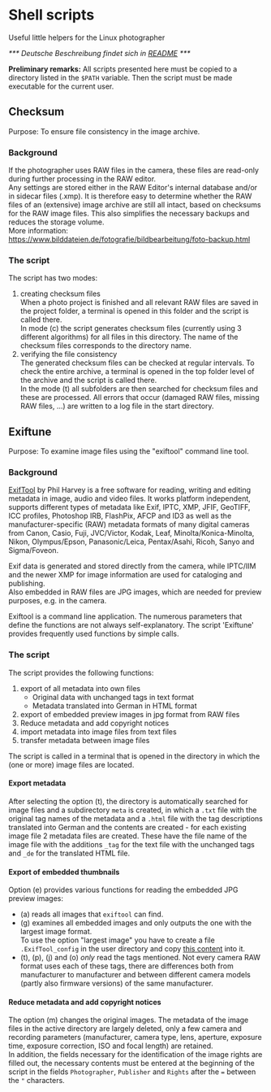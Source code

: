 # Shell scripts
Useful little helpers for the Linux photographer

_*** Deutsche Beschreibung findet sich in [README](README.md) ***_

__Preliminary remarks:__ All scripts presented here must be copied to a directory listed in the `$PATH` variable. Then the script must be made executable for the current user.

## Checksum
Purpose: To ensure file consistency in the image archive.

### Background
If the photographer uses RAW files in the camera, these files are read-only during further processing in the RAW editor.     
Any settings are stored either in the RAW Editor's internal database and/or in sidecar files (.xmp). It is therefore easy to determine whether the RAW files of an (extensive) image archive are still all intact, based on checksums for the RAW image files. This also simplifies the necessary backups and reduces the storage volume.    
More information: https://www.bilddateien.de/fotografie/bildbearbeitung/foto-backup.html

### The script
The script has two modes:

1. creating checksum files    
When a photo project is finished and all relevant RAW files are saved in the project folder, a terminal is opened in this folder and the script is called there.     
In mode (c) the script generates checksum files (currently using 3 different algorithms) for all files in this directory. The name of the checksum files corresponds to the directory name.
1. verifying the file consistency    
The generated checksum files can be checked at regular intervals. To check the entire archive, a terminal is opened in the top folder level of the archive and the script is called there.    
In the mode (t) all subfolders are then searched for checksum files and these are processed. All errors that occur (damaged RAW files, missing RAW files, ...) are written to a log file in the start directory.   


## Exiftune
Purpose: To examine image files using the "exiftool" command line tool.

### Background    
[ExifTool](https://www.sno.phy.queensu.ca/~phil/exiftool/) by Phil Harvey is a free software for reading, writing and editing metadata in image, audio and video files. It works platform independent, supports different types of metadata like Exif, IPTC, XMP, JFIF, GeoTIFF, ICC profiles, Photoshop IRB, FlashPix, AFCP and ID3 as well as the manufacturer-specific (RAW) metadata formats of many digital cameras from Canon, Casio, Fuji, JVC/Victor, Kodak, Leaf, Minolta/Konica-Minolta, Nikon, Olympus/Epson, Panasonic/Leica, Pentax/Asahi, Ricoh, Sanyo and Sigma/Foveon. 

Exif data is generated and stored directly from the camera, while IPTC/IIM and the newer XMP for image information are used for cataloging and publishing.      
Also embedded in RAW files are JPG images, which are needed for preview purposes, e.g. in the camera.

Exiftool is a command line application. The numerous parameters that define the functions are not always self-explanatory. The script 'Exiftune' provides frequently used functions by simple calls.

### The script    
The script provides the following functions:

1. export of all metadata into own files
    - Original data with unchanged tags in text format
    - Metadata translated into German in HTML format
1. export of embedded preview images in jpg format from RAW files
1. Reduce metadata and add copyright notices
1. import metadata into image files from text files
1. transfer metadata between image files

The script is called in a terminal that is opened in the directory in which the (one or more) image files are located.

#### Export metadata
After selecting the option (t), the directory is automatically searched for image files and a subdirectory `meta` is created, in which a `.txt` file with the original tag names of the metadata and a `.html` file with the tag descriptions translated into German and the contents are created - for each existing image file 2 metadata files are created. These have the file name of the image file with the additions `_tag` for the text file with the unchanged tags and `_de` for the translated HTML file.

#### Export of embedded thumbnails
Option (e) provides various functions for reading the embedded JPG preview images:

- (a) reads all images that `exiftool` can find.
- (g) examines all embedded images and only outputs the one with the largest image format.    
To use the option "largest image" you have to create a file `.ExifTool_config` in the user directory and copy [this content](https://owl.phy.queensu.ca/~phil/exiftool/config.html) into it.
- (t), (p), (j) and (o) _only_ read the tags mentioned. Not every camera RAW format uses each of these tags, there are differences both from manufacturer to manufacturer and between different camera models (partly also firmware versions) of the same manufacturer.

#### Reduce metadata and add copyright notices
The option (m) changes the original images. The metadata of the image files in the active directory are largely deleted, only a few camera and recording parameters (manufacturer, camera type, lens, aperture, exposure time, exposure correction, ISO and focal length) are retained.     
In addition, the fields necessary for the identification of the image rights are filled out, the necessary contents must be entered at the beginning of the script in the fields `Photographer`, `Publisher` and `Rights` after the `=` between the `"` characters. 

